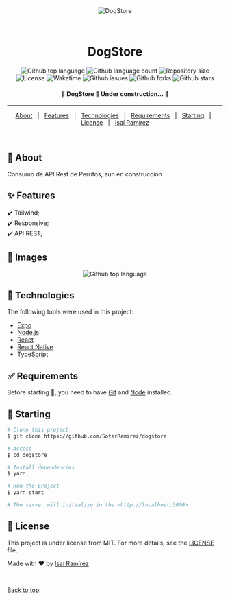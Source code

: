 <div align="center" id="top">
  <img src="https://soterramirez.dev/src/images/logo.png" alt="DogStore" />

&#xa0;

  <!-- <a href="https://dogstore.netlify.app">Demo</a> -->
</div>

<h1 align="center">DogStore</h1>

<p align="center">
  <img alt="Github top language" src="https://img.shields.io/github/languages/top/SoterRamirez/dogstore?color=56BEB8">

  <img alt="Github language count" src="https://img.shields.io/github/languages/count/SoterRamirez/dogstore?color=56BEB8">

  <img alt="Repository size" src="https://img.shields.io/github/repo-size/SoterRamirez/dogstore?color=56BEB8">

  <img alt="License" src="https://img.shields.io/github/license/SoterRamirez/dogstore?color=56BEB8">

  <img alt="Wakatime" src="https://wakatime.com/badge/user/1e159e54-fa93-4d34-b926-0fab10dcc0f3/project/c807a0ff-ec6a-4b6a-9d90-0d0c0bf5ab07.svg?color=56BEB8">

  <img alt="Github issues" src="https://img.shields.io/github/issues/SoterRamirez/dogstore?color=56BEB8" />

  <img alt="Github forks" src="https://img.shields.io/github/forks/SoterRamirez/dogstore?color=56BEB8" />

  <img alt="Github stars" src="https://img.shields.io/github/stars/SoterRamirez/dogstore?color=56BEB8" />
</p>

<!-- Status -->

<h4 align="center">
	🚧  DogStore 🚀 Under construction...  🚧
</h4>

<hr>

<p align="center">
  <a href="#dart-about">About</a> &#xa0; | &#xa0; 
  <a href="#sparkles-features">Features</a> &#xa0; | &#xa0;
  <a href="#rocket-technologies">Technologies</a> &#xa0; | &#xa0;
  <a href="#white_check_mark-requirements">Requirements</a> &#xa0; | &#xa0;
  <a href="#checkered_flag-starting">Starting</a> &#xa0; | &#xa0;
  <a href="#memo-license">License</a> &#xa0; | &#xa0;
  <a href="https://github.com/SoterRamirez" target="_blank">Isaí Ramírez</a>
</p>

<br>

## :dart: About

Consumo de API Rest de Perritos, aun en construcción

## :sparkles: Features

:heavy_check_mark: Tailwind;\
:heavy_check_mark: Responsive;\
:heavy_check_mark: API REST;

## :rocket: Images

<p align="center">
  <img alt="Github top language" src="./Avances/screencapture-127-0-0-1-5500-public-index-html-2022-05-19-23_22_43.png">
</p>

## :rocket: Technologies

The following tools were used in this project:

- [Expo](https://expo.io/)
- [Node.js](https://nodejs.org/en/)
- [React](https://pt-br.reactjs.org/)
- [React Native](https://reactnative.dev/)
- [TypeScript](https://www.typescriptlang.org/)

## :white_check_mark: Requirements

Before starting :checkered_flag:, you need to have [Git](https://git-scm.com) and [Node](https://nodejs.org/en/) installed.

## :checkered_flag: Starting

```bash
# Clone this project
$ git clone https://github.com/SoterRamirez/dogstore

# Access
$ cd dogstore

# Install dependencies
$ yarn

# Run the project
$ yarn start

# The server will initialize in the <http://localhost:3000>
```

## :memo: License

This project is under license from MIT. For more details, see the [LICENSE](LICENSE.md) file.

Made with :heart: by <a href="https://github.com/SoterRamirez" target="_blank">Isaí Ramírez</a>

&#xa0;

<a href="#top">Back to top</a>

